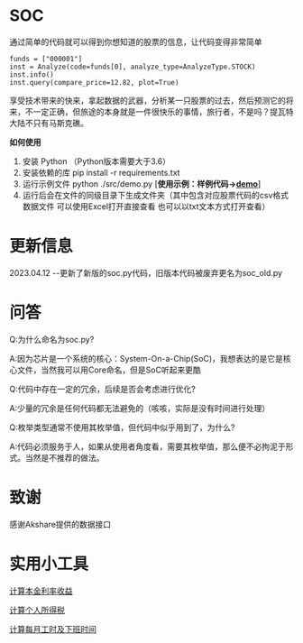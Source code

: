 # SOC
通过简单的代码就可以得到你想知道的股票的信息，让代码变得非常简单
```
funds = ["000001"]
inst = Analyze(code=funds[0], analyze_type=AnalyzeType.STOCK)
inst.info()
inst.query(compare_price=12.82, plot=True)
```
享受技术带来的快来，拿起数据的武器，分析某一只股票的过去，然后预测它的将来，不一定正确，但旅途的本身就是一件很快乐的事情，旅行者，不是吗？提瓦特大陆不只有马斯克礁。

**如何使用**
1. 安装 Python （Python版本需要大于3.6）
2. 安装依赖的库 pip install -r requirements.txt
3. 运行示例文件 python ./src/demo.py  [**使用示例：样例代码->[demo](./src/soc_demo.py)**]
4. 运行后会在文件的同级目录下生成文件夹（其中包含对应股票代码的csv格式数据文件 可以使用Excel打开直接查看 也可以以txt文本方式打开查看）

# 更新信息
2023.04.12 --更新了新版的soc.py代码，旧版本代码被废弃更名为soc_old.py

# 问答
Q:为什么命名为soc.py?

A:因为芯片是一个系统的核心：System-On-a-Chip(SoC)，我想表达的是它是核心文件，当然我可以用Core命名，但是SoC听起来更酷

Q:代码中存在一定的冗余，后续是否会考虑进行优化?

A:少量的冗余是任何代码都无法避免的（咳咳，实际是没有时间进行处理）

Q:枚举类型通常不使用其枚举值，但代码中似乎用到了，为什么?

A:代码必须服务于人，如果从使用者角度看，需要其枚举值，那么便不必拘泥于形式。当然是不推荐的做法。

# 致谢
感谢Akshare提供的数据接口

# 实用小工具 
[计算本金利率收益](./tool/calc.py)

[计算个人所得税](./tool/tax.py)

[计算每月工时及下班时间](./tool/worktime.py)
